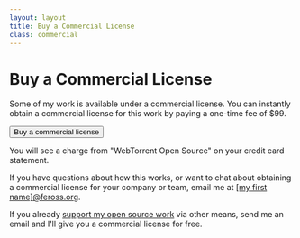 ```yaml
---
layout: layout
title: Buy a Commercial License
class: commercial
---
```


# Buy a Commercial License

Some of my work is available under a commercial license. You can instantly obtain a commercial license for this work by paying a one-time fee of $99.

<div class='stripe-container'>
  <button id='checkout-button-sku_GS0baNR0QEWHbC' role='link'>Buy a commercial license</button>
  <div id='error-message'></div>
</div>

You will see a charge from "WebTorrent Open Source" on your credit card statement.

If you have questions about how this works, or want to chat about obtaining a commercial license for your company or team, email me at <a href="mailto:">[my first name]@feross.org</a>.

If you already [support my open source work](/support/) via other means, send me an email and I'll give you a commercial license for free.

<script src="https://js.stripe.com/v3"></script>

<script>
(function () {
  var stripe = Stripe('pk_live_rfGbMbP1lWTcHmOoA8n9hNY70020URHP1A')

  var checkoutButton = document.getElementById('checkout-button-sku_GS0baNR0QEWHbC')
  checkoutButton.addEventListener('click', function () {
    // When the customer clicks on the button, redirect
    // them to Checkout.
    stripe.redirectToCheckout({
      items: [{ sku: 'sku_GS0baNR0QEWHbC', quantity: 1 }],

      // Do not rely on the redirect to the successUrl for fulfilling
      // purchases, customers may not always reach the success_url after
      // a successful payment.
      // Instead use one of the strategies described in
      // https://stripe.com/docs/payments/checkout/fulfillment
      successUrl: 'https://feross.org/commercial/success',
      cancelUrl: 'https://feross.org/commercial/cancel'
    })
      .then(function (result) {
        if (result.error) {
          // If `redirectToCheckout` fails due to a browser or network
          // error, display the localized error message to your customer.
          var displayError = document.getElementById('error-message')
          displayError.textContent = result.error.message
        }
      })
  })
})()
</script>

